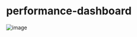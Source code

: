 # performance-dashboard

![image](https://github.com/Suhaniahirwar20/performance-dashboard/assets/164910079/f52dba32-b18c-4f21-91d2-3f15d3481e53)
